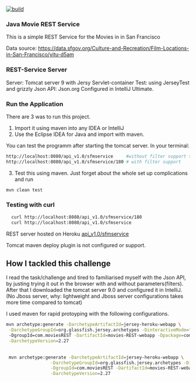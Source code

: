 [![build](https://img.shields.io/travis/seekaddo/movies-REST-webapp.svg)](https://travis-ci.org/seekaddo/movies-REST-webapp)
### Java Movie REST Service

This is a simple REST Service for the Movies in in San Francisco

Data source: https://data.sfgov.org/Culture-and-Recreation/Film-Locations-in-San-Francisco/yitu-d5am

### REST-Service Server
Server: Tomcat server 9 with Jersy Servlet-container
Test: using  JerseyTest and grizzly
Json API: Json.org
Configured in IntelliJ Ultimate.



### Run the Application

There are 3 was to run this project.
1. Import it using maven into any IDEA or IntelliJ
2. Use the Eclipse IDEA for Java and import with maven.

You can test the programm after starting the tomcat server.
In your terminal:
```bash
http://localhost:8080/api_v1.0/sfmservice     #without filter support to output all the movies in json.
http://localhost:8080/api_v1.0/sfmservice/180 # with filter support 

```


3. Test this using maven. Just forget about the whole set up complications and run
```bash
mvn clean test
```

### Testing with curl

```bash
  curl http://localhost:8080/api_v1.0/sfmservice/180
  curl http://localhost:8080/api_v1.0/sfmservice

```

REST server hosted on Heroku [api_v1.0/sfmservice](https://movies-rest-server.herokuapp.com/api_v1.0/sfmservice/)


 Tomcat maven deploy plugin is not configured or support.


## How I tackled this challenge

I read the task/challenge and tired to familiarised myself with the Json API, by justing trying it out in the browser
with and without parameters(filters).
After that I downloaded the tomcat server 9.0 and configured it in IntelliJ. (No Jboss server, why: lightweight and Jboss server configurations takes more time compared to tomcat)

I used maven for rapid protoyping with the following configurations.

```bash
mvn archetype:generate -DarchetypeArtifactId=jersey-heroku-webapp \
 -DarchetypeGroupId=org.glassfish.jersey.archetypes -DinteractiveMode=false \ 
 -DgroupId=com.moviesREST -DartifactId=movies-REST-webapp -Dpackage=com.moviesREST \
 -DarchetypeVersion=2.27
 
 
 mvn archetype:generate -DarchetypeArtifactId=jersey-heroku-webapp \
                 -DarchetypeGroupId=org.glassfish.jersey.archetypes -DinteractiveMode=false \
                 -DgroupId=com.moviesREST -DartifactId=movies-REST-webapp -Dpackage=com.moviesREST \
                 -DarchetypeVersion=2.27
 
```

